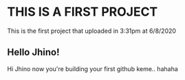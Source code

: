 # THIS IS A FIRST PROJECT 

This is the first project that uploaded in 3:31pm at 6/8/2020

## Hello Jhino!

Hi Jhino now you're building your first github keme.. hahaha